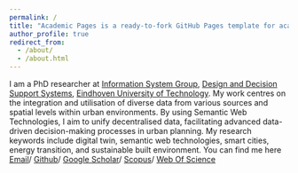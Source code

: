 ```yaml
---
permalink: /
title: "Academic Pages is a ready-to-fork GitHub Pages template for academic personal websites"
author_profile: true
redirect_from: 
  - /about/
  - /about.html
---
```


I am a PhD researcher at [Information System Group](https://www.tue.nl/en/research/research-groups/design-and-decision-support-systems/information-systems-in-the-built-environment), [Design and Decision Support Systems](https://www.tue.nl/en/research/research-groups/design-and-decision-support-systems), [Eindhoven University of Technology](https://www.tue.nl/en/). My work centres on the integration and utilisation of diverse data from various sources and spatial levels within urban environments. By using Semantic Web Technologies, I aim to unify decentralised data, facilitating advanced data-driven decision-making processes in urban planning. My research keywords include digital twin, semantic web technologies, smart cities, energy transition, and sustainable built environment.
You can find me here [Email](mailto:x.liu1@tue.nl)/
[Github](https://github.com/xuanliu-1)/
[Google Scholar](https://scholar.google.com/citations?view_op=list_works&hl=en&user=KRSsEi8AAAAJ&gmla=AJsN-F5Iy8HZf2uMvI7BCTSV8akTEaoqS9fxLLz4OfvkaSXFgSRm4HnzvSfUu-gasopC_KfRJx5xWqhIS8ubsFEq0dMeI1LlIv_QwHsh5SkD-lPEDViNoNfNJwtOfCy6H6e3kmt_YVGN)/
[Scopus](https://id.elsevier.com/as/authorization.oauth2?platSite=SC%2Fscopus&ui_locales=en-US&scope=openid+profile+email+els_auth_info+els_analytics_info+urn%3Acom%3Aelsevier%3Aidp%3Apolicy%3Aproduct%3Aindv_identity&els_policy=idp_policy_indv_identity_plus&response_type=code&redirect_uri=https%3A%2F%2Fwww.scopus.com%2Fauthredirect.uri%3FtxGid%3D21c11001a10fc37ddf34957af69fe9b7&state=autoLogin%7CtxId%3DFA447CCB4C79E80F9238FCE4084E185B.i-04c1a3e6cd296bf83%3A2&authType=SINGLE_SIGN_IN&prompt=none&client_id=SCOPUS)/
[Web Of Science](https://www.webofscience.com/wos/author/record/ADM-8253-2022)
